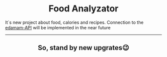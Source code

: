 <h1 align="center">Food Analyzator</h1>
<p>It`s new project about food, calories and recipes. Connection to the <a href="https://www.edamam.com/">edamam-API</a> will be implemented in the near future</p>
<hr>
<h2 align="center">So, stand by new upgrates😉</h2>
